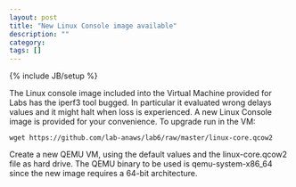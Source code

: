 ```yaml
---
layout: post
title: "New Linux Console image available"
description: ""
category: 
tags: []
---
```

{% include JB/setup %}

The Linux console image included into the Virtual Machine provided for Labs has the iperf3 tool bugged. 
In particular it evaluated wrong delays values and it might halt when loss is experienced. 
A new Linux Console image is provided for your convenience.
To upgrade run in the VM:
```{r, engine='bash', count_lines}
wget https://github.com/lab-anaws/lab6/raw/master/linux-core.qcow2
```


Create a new QEMU VM, using the default values and the linux-core.qcow2 file as hard drive. 
The QEMU binary to be used is qemu-system-x86_64 since the new image requires a 64-bit architecture.
